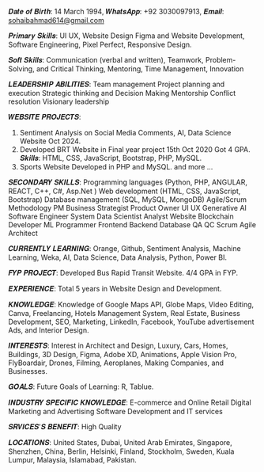 𝑫𝒂𝒕𝒆 𝒐𝒇 𝑩𝒊𝒓𝒕𝒉: 14 March 1994, 𝑾𝒉𝒂𝒕𝒔𝑨𝒑𝒑: +92 3030097913, 𝑬𝒎𝒂𝒊𝒍: sohaibahmad614@gmail.com 

𝑷𝒓𝒊𝒎𝒂𝒓𝒚 𝑺𝒌𝒊𝒍𝒍𝒔: UI UX, Website Design Figma and Website Development, Software Engineering, Pixel Perfect, Responsive Design. 

𝑺𝒐𝒇𝒕 𝑺𝒌𝒊𝒍𝒍𝒔: Communication (verbal and written), Teamwork, Problem-Solving, and Critical Thinking, Mentoring, Time Management, Innovation

𝑳𝑬𝑨𝑫𝑬𝑹𝑺𝑯𝑰𝑷 𝑨𝑩𝑰𝑳𝑰𝑻𝑰𝑬𝑺:
Team management 
Project planning and execution
Strategic thinking and Decision Making
Mentorship 
Conflict resolution
Visionary leadership

𝑾𝑬𝑩𝑺𝑰𝑻𝑬 𝑷𝑹𝑶𝑱𝑬𝑪𝑻𝑺: 
1. Sentiment Analysis on Social Media Comments, AI, Data Science Website Oct 2024. 
2. Developed BRT Website in Final year project 15th Oct 2020 Got 4 GPA. 𝑺𝒌𝒊𝒍𝒍𝒔: HTML, CSS, JavaScript, Bootstrap, PHP, MySQL.
3. Sports Website Developed in PHP and MySQL.
and more ...

𝑺𝑬𝑪𝑶𝑵𝑫𝑨𝑹𝒀 𝑺𝑲𝑰𝑳𝑳𝑺:
Programming languages (Python, PHP, ANGULAR, REACT, C++, C#, Asp.Net )
Web development (HTML, CSS, JavaScript, Bootstrap)
Database management (SQL, MySQL, MongoDB)
Agile/Scrum Methodology
PM Business Strategist Product Owner UI UX Generative AI Software Engineer System Data Scientist Analyst Website Blockchain Developer ML Programmer Frontend Backend Database QA QC Scrum Agile Architect

𝑪𝑼𝑹𝑹𝑬𝑵𝑻𝑳𝒀 𝑳𝑬𝑨𝑹𝑵𝑰𝑵𝑮: Orange, Github, Sentiment Analysis, Machine Learning, Weka, AI, Data Science, Data Analysis, Python, Power BI.

𝑭𝒀𝑷 𝑷𝑹𝑶𝑱𝑬𝑪𝑻:
Developed Bus Rapid Transit Website. 4/4 GPA in FYP.

𝑬𝑿𝑷𝑬𝑹𝑰𝑬𝑵𝑪𝑬: Total 5 years in Website Design and Development.

𝑲𝑵𝑶𝑾𝑳𝑬𝑫𝑮𝑬:
Knowledge of Google Maps API, Globe Maps, Video Editing, Canva, Freelancing, Hotels Management System, Real Estate, Business Development, SEO, Marketing, LinkedIn, Facebook, YouTube advertisement Ads, and Interior Design.

𝑰𝑵𝑻𝑬𝑹𝑬𝑺𝑻𝑺:
Interest in Architect and Design, Luxury, Cars, Homes, Buildings, 3D Design, Figma, Adobe XD, Animations, Apple Vision Pro, FlyBoardair, Drones, Filming, Aeroplanes, Making Companies, and Businesses.

𝑮𝑶𝑨𝑳𝑺:
Future Goals of Learning: R, Tablue.

𝑰𝑵𝑫𝑼𝑺𝑻𝑹𝒀 𝑺𝑷𝑬𝑪𝑰𝑭𝑰𝑪 𝑲𝑵𝑶𝑾𝑳𝑬𝑫𝑮𝑬:
E-commerce and Online Retail
Digital Marketing and Advertising
Software Development and IT services

𝑺𝑹𝑽𝑰𝑪𝑬𝑺'𝑺 𝑩𝑬𝑵𝑬𝑭𝑰𝑻:
High Quality

𝑳𝑶𝑪𝑨𝑻𝑰𝑶𝑵𝑺: United States, Dubai, United Arab Emirates, Singapore, Shenzhen, China, Berlin, Helsinki, Finland, Stockholm, Sweden, Kuala Lumpur, Malaysia, Islamabad, Pakistan.
<!--
**000sohaibahmad/000sohaibahmad** is a ✨ _special_ ✨ repository because its `README.md` (this file) appears on your GitHub profile.

-->
